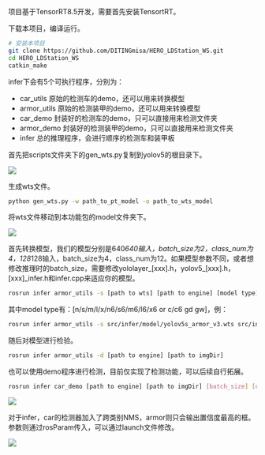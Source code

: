 项目基于TensorRT8.5开发，需要首先安装TensortRT。

下载本项目，编译运行。

```bash
# 安装本项目
git clone https://github.com/DITINGmisa/HERO_LDStation_WS.git
cd HERO_LDStation_WS
catkin_make
```

infer下会有5个可执行程序，分别为：

+ car_utils 原始的检测车的demo，还可以用来转换模型
+ armor_utils 原始的检测装甲的demo，还可以用来转换模型
+ car_demo 封装好的检测车的demo，只可以直接用来检测文件夹
+ armor_demo 封装好的检测装甲的demo，只可以直接用来检测文件夹
+ infer 总的推理程序，会进行顺序的检测车和装甲板

首先把scripts文件夹下的gen_wts.py复制到yolov5的根目录下。

![](https://cdn.nlark.com/yuque/0/2023/png/22969079/1690444284863-73a5347d-198e-4b97-8f9e-9ed039c87215.png)

生成wts文件。

```bash
python gen_wts.py -w path_to_pt_model -o path_to_wts_model
```

将wts文件移动到本功能包的model文件夹下。

![](https://cdn.nlark.com/yuque/0/2023/png/22969079/1690444737509-a927f073-2a75-4995-8f52-a5b4edc6a28e.png)

首先转换模型，我们的模型分别是640*640输入，batch_size为2，class_num为4，<font style="color:rgb(38, 38, 38);">128*128输入，batch_size为4，class_num为12</font>。如果模型参数不同，或者想修改推理时的<font style="color:rgb(38, 38, 38);">batch_size，</font>需要修改yololayer_[xxx].h，yolov5_[xxx].h，[xxx]_infer.h和infer.cpp来适应你的模型。

```bash
rosrun infer armor_utils -s [path to wts] [path to engine] [model type]
```

其中model type有：[n/s/m/l/x/n6/s6/m6/l6/x6 or c/c6 gd gw]，例：

```bash
rosrun infer armor_utils -s src/infer/model/yolov5s_armor_v3.wts src/infer/model/yolov5s_armor_v3.engine s
```

随后对模型进行检验。

```bash
rosrun infer armor_utils -d [path to engine] [path to imgDir]
```

也可以使用demo程序进行检测，目前仅实现了检测功能，可以后续自行拓展。

```bash
rosrun infer car_demo [path to engine] [path to imgDir] [batch_size] [num_classes]
```

![](https://cdn.nlark.com/yuque/0/2023/jpeg/22969079/1690446327359-94be17c8-ccb8-4cb3-93d7-5d3ee4409564.jpeg)

对于infer，car的检测器加入了跨类别NMS，armor则只会输出置信度最高的框。参数则通过rosParam传入，可以通过launch文件修改。

![](https://cdn.nlark.com/yuque/0/2023/png/22969079/1690447431439-9cfe8c1b-1609-473f-865a-1a68c775547f.png)

